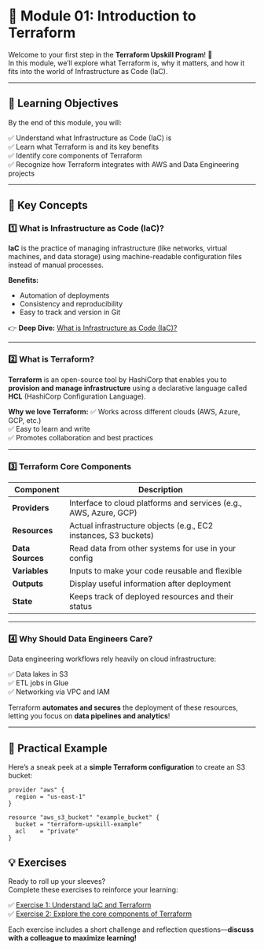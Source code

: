 # 🌱 Module 01: Introduction to Terraform

Welcome to your first step in the **Terraform Upskill Program**! 🎉  
In this module, we’ll explore what Terraform is, why it matters, and how it fits into the world of Infrastructure as Code (IaC).

---

## 📖 Learning Objectives

By the end of this module, you will:

✅ Understand what Infrastructure as Code (IaC) is  
✅ Learn what Terraform is and its key benefits  
✅ Identify core components of Terraform  
✅ Recognize how Terraform integrates with AWS and Data Engineering projects  

---

## 🧩 Key Concepts

### 1️⃣ What is Infrastructure as Code (IaC)?

**IaC** is the practice of managing infrastructure (like networks, virtual machines, and data storage) using machine-readable configuration files instead of manual processes.

**Benefits:**
- Automation of deployments
- Consistency and reproducibility
- Easy to track and version in Git

👉 **Deep Dive:** [What is Infrastructure as Code (IaC)?](iac-overview.md)

---

### 2️⃣ What is Terraform?

**Terraform** is an open-source tool by HashiCorp that enables you to **provision and manage infrastructure** using a declarative language called **HCL** (HashiCorp Configuration Language).

**Why we love Terraform:**
✅ Works across different clouds (AWS, Azure, GCP, etc.)  
✅ Easy to learn and write  
✅ Promotes collaboration and best practices  

---

### 3️⃣ Terraform Core Components

| Component | Description |
|-----------|-------------|
| **Providers** | Interface to cloud platforms and services (e.g., AWS, Azure, GCP) |
| **Resources** | Actual infrastructure objects (e.g., EC2 instances, S3 buckets) |
| **Data Sources** | Read data from other systems for use in your config |
| **Variables** | Inputs to make your code reusable and flexible |
| **Outputs** | Display useful information after deployment |
| **State** | Keeps track of deployed resources and their status |

---

### 4️⃣ Why Should Data Engineers Care?

Data engineering workflows rely heavily on cloud infrastructure:

✅ Data lakes in S3  
✅ ETL jobs in Glue  
✅ Networking via VPC and IAM  

Terraform **automates and secures** the deployment of these resources, letting you focus on **data pipelines and analytics**!

---

## 🚀 Practical Example

Here’s a sneak peek at a **simple Terraform configuration** to create an S3 bucket:

```hcl
provider "aws" {
  region = "us-east-1"
}

resource "aws_s3_bucket" "example_bucket" {
  bucket = "terraform-upskill-example"
  acl    = "private"
}
```

## 💡 Exercises

Ready to roll up your sleeves?  
Complete these exercises to reinforce your learning:

✅ [Exercise 1: Understand IaC and Terraform](exercises/exercise-1.md)  
✅ [Exercise 2: Explore the core components of Terraform](exercises/exercise-2.md)

Each exercise includes a short challenge and reflection questions—**discuss with a colleague to maximize learning!**